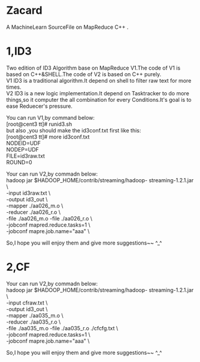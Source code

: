Zacard  
======  

A MachineLearn SourceFile on MapReduce C++  .


1,ID3  
======  
Two edition of ID3 Algorithm base on MapReduce V1.The code of V1 is based on C++&SHELL.The code of V2 is based on C++ purely.  
V1 ID3 is a traditional algorithm.It depend on shell to filter raw text for more times.  
V2 ID3 is a new logic implementation.It depend on Tasktracker to do more things,so it computer the all combination for every Conditions.It's goal is to ease Reduecer's pressure.  

You can run V1,by command below:  
[root@cent3 tt]# runid3.sh  
but also ,you should make the id3conf.txt first like this:  
[root@cent3 tt]# more id3conf.txt  
NODEID=UDF  
NODEP=UDF  
FILE=id3raw.txt  
ROUND=0  

Your can run V2,by commadn below:  
  hadoop jar $HADOOP_HOME/contrib/streaming/hadoop-  streaming-1.2.1.jar  \  
   -input id3raw.txt  \  
   -output  id3_out \  
   -mapper ./aa026_m.o \  
   -reducer ./aa026_r.o  \  
   -file ./aa026_m.o -file ./aa026_r.o  \  
   -jobconf mapred.reduce.tasks=1 \  
   -jobconf mapre.job.name="aaa" \  
   
So,I hope you will enjoy them and give more suggestions~~ ^_^  

2,CF    
======    
Your can run V2,by commadn below:  
  hadoop jar $HADOOP_HOME/contrib/streaming/hadoop-  streaming-1.2.1.jar  \    
   -input cfraw.txt  \    
   -output  id3_out \    
   -mapper ./aa035_m.o \    
   -reducer ./aa035_r.o  \    
   -file ./aa035_m.o -file ./aa035_r.o ./cfcfg.txt \    
   -jobconf mapred.reduce.tasks=1 \    
   -jobconf mapre.job.name="aaa" \    
    
So,I hope you will enjoy them and give more suggestions~~ ^_^   
